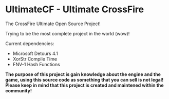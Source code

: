 # UltimateCF - Ultimate CrossFire
The CrossFire Ultimate Open Source Project!

Trying to be the most complete project in the world (wow)!

Current dependencies:

- Microsoft Detours 4.1            
- XorStr Compile Time
- FNV-1 Hash Functions

**The purpose of this project is gain knowledge about the engine and the game, using this source code as something that you can sell is not legal! Please keep in mind that this project is created and maintened within the community!**
